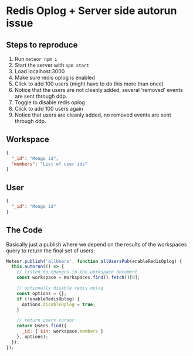 # Redis Oplog + Server side autorun issue

## Steps to reproduce
1. Run `meteor npm i`
2. Start the server with `npm start`
3. Load localhost:3000
4. Make sure redis oplog is enabled
5. Click to add 100 users (might have to do this more than once)
6. Notice that the users are not cleanly added, several 'removed' events are sent through ddp.
7. Toggle to disable redis oplog
8. Click to add 100 users again
9. Notice that users are cleanly added, no removed events are sent through ddp.

## Workspace

```json
{
  "_id": "Mongo id",
  "members": "List of user ids"
}
```

## User
```json
{
  "_id": "Mongo id"
}
```

## The Code

Basically just a publish where we depend on the results of the workspaces query to return the final set of users:

```javascript
Meteor.publish('allUsers', function allUsersPub(enableRedisOplog) {
  this.autorun(() => {
    // listen to changes in the workspace document
    const workspace = Workspaces.find().fetch()[0];

    // optionally disable redis oplog
    const options = {};
    if (!enableRedisOplog) {
      options.disableOplog = true;
    }

    // return users cursor
    return Users.find({
      _id: { $in: workspace.members }
    }, options);
  });
});
```